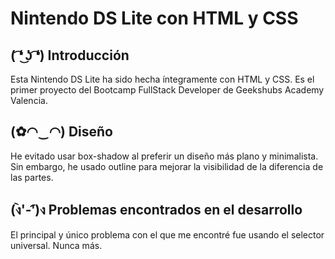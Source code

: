 # Nintendo DS Lite con HTML y CSS

## ( ͡❛ ͜ʖ ͡❛) Introducción

Esta Nintendo DS Lite ha sido hecha íntegramente con HTML y CSS. Es el primer proyecto del Bootcamp FullStack Developer de Geekshubs Academy Valencia.

## (✿◠‿◠) Diseño

He evitado usar box-shadow al preferir un diseño más plano y minimalista. Sin embargo, he usado outline para mejorar la visibilidad de la diferencia de las partes.

## (ง︡'-'︠)ง Problemas encontrados en el desarrollo

El principal y único problema con el que me encontré fue usando el selector universal. Nunca más.
